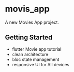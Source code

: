 # movis_app

A new Movies App project.

## Getting Started

- flutter Movie app tutorial
- clean architecture 
- bloc state management 
- responsive UI for All devices
